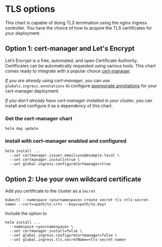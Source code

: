 # TLS options

This chart is capable of doing TLS termination using the nginx Ingress controller. You have the choice of how to
acquire the TLS certificates for your deployment.

## Option 1: cert-manager and Let's Encrypt

Let’s Encrypt is a free, automated, and open Certificate Authority. Certificates can be automatically requested
using various tools. This chart comes ready to integrate with a popular choice [cert-manager](https://github.com/jetstack/cert-manager).

*If you are already using cert-manager*, you can use `globals.ingress.annotations` to configure [appropriate annotations](https://github.com/jetstack/cert-manager/blob/master/docs/user-guides/ingress-shim.md) for your cert-manager deployment.

*If you don't already have cert-manager installed in your cluster*, you can install and configure it as a dependency of this chart.

### Get the cert-manager chart

```
helm dep update
```

### Install with cert-manager enabled and configured

```
helm install ...
  --set certmanager.issuer.email=you@example.local \
  --set certmanager.install=true \
  --set global.ingress.configureCertmanager=true
```

## Option 2: Use your own wildcard certificate

Add you certificate to the cluster as a `Secret`

```
kubectl --namespace <yournamespace> create secret tls <tls-secret-name> --cert=<path/to.crt> --key=<path/to.key>
```

Include the option to
```
helm install ...
  --namespace <yournamespace> \
  --set certmanager.install=false \
  --set global.ingress.configureCertmanager=false \
  --set global.ingress.tls.secretName=<tls-secret-name>
```
